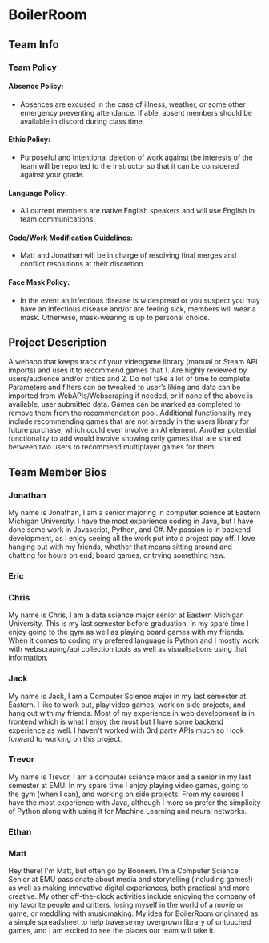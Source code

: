 # BoilerRoom

## Team Info

### Team Policy

#### Absence Policy:

- Absences are excused in the case of illness, weather, or some other emergency preventing attendance. If able, absent members should be available in discord during class time.

#### Ethic Policy:

- Purposeful and Intentional deletion of work against the interests of the team will be reported to the instructor so that it can be considered against your grade.

#### Language Policy:

- All current members are native English speakers and will use English in team communications.

#### Code/Work Modification Guidelines:

- Matt and Jonathan will be in charge of resolving final merges and conflict resolutions at their discretion.

#### Face Mask Policy:

- In the event an infectious disease is widespread or you suspect you may have an infectious disease and/or are feeling sick, members will wear a mask. Otherwise, mask-wearing is up to personal choice.

## Project Description

A webapp that keeps track of your videogame library (manual or Steam API imports) and uses it to recommend games that 1. Are highly reviewed by users/audience and/or critics and 2. Do not take a lot of time to complete. Parameters and filters can be tweaked to user’s liking and data can be imported from WebAPIs/Webscraping if needed, or if none of the above is available, user submitted data. Games can be marked as completed to remove them from the recommendation pool. Additional functionality may include recommending games that are not already in the users library for future purchase, which could even involve an AI element. Another potential functionality to add would involve showing only games that are shared between two users to recommend multiplayer games for them.

## Team Member Bios

### Jonathan

My name is Jonathan, I am a senior majoring in computer science at Eastern Michigan University. I have the most experience coding in Java, but I have done some work in Javascript, Python, and C#. My passion is in backend development, as I enjoy seeing all the work put into a project pay off. I love hanging out with my friends, whether that means sitting around and chatting for hours on end, board games, or trying something new. 

### Eric

### Chris

My name is Chris, I am a data science major senior at Eastern Michigan University. This is my last semester before graduation. In my spare time I enjoy going to the gym as well as playing board games with my friends. When it comes to coding my prefered language is Python and I mostly work with webscraping/api collection tools as well as visualisations using that information.

### Jack

My name is Jack, I am a Computer Science major in my last semester at Eastern. I like to work out, play video games, work on side projects, and hang out with my friends. Most of my experience in web development is in frontend which is what I enjoy the most but I have some backend experience as well. I haven't worked with 3rd party APIs much so I look forward to working on this project.

### Trevor

My name is Trevor, I am a computer science major and a senior in my last semester at EMU. In my spare time I enjoy playing video games, going to the gym (when I can), and working on side projects. From my courses I have the most experience with Java, although I more so prefer the simplicity of Python along with using it for Machine Learning and neural networks. 

### Ethan

### Matt

Hey there! I'm Matt, but often go by Boonem. I'm a Computer Science Senior at EMU passionate about media and storytelling (including games!) as well as making innovative digital experiences, both practical and more creative. My other off-the-clock activities include enjoying the company of my favorite people and critters, losing myself in the world of a movie or game, or meddling with musicmaking. My idea for BoilerRoom originated as a simple spreadsheet to help traverse my overgrown library of untouched games, and I am excited to see the places our team will take it.
